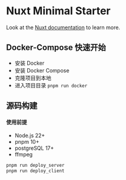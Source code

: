 # Nuxt Minimal Starter

Look at the [Nuxt documentation](https://nuxt.com/docs/getting-started/introduction) to learn more.


## Docker-Compose 快速开始
- 安装 Docker 
- 安装 Docker Compose 
- 克隆项目到本地
- 进入项目目录 `pnpm run docker` 
 

## 源码构建

#### 使用前提
- Node.js 22+ 
- pnpm 10+ 
- postgreSQL 17+
- ffmpeg 

```bash
pnpm run deploy_server 
pnpm run deploy_client
```
 